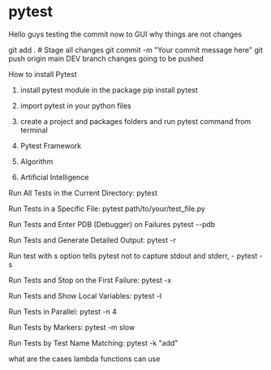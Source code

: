 # pytest
Hello guys testing the commit now to GUI
why things are not changes

git add .       # Stage all changes
git commit -m "Your commit message here"
git push origin main
DEV  branch changes going to be pushed 

How to install Pytest
1. install pytest module in the package pip install pytest
2. import pytest in your python files
3. create a project and packages folders and run pytest command from terminal

5. Pytest Framework
6. Algorithm
7. Artificial Intelligence


Run All Tests in the Current Directory:
pytest

Run Tests in a Specific File:   pytest path/to/your/test_file.py

Run Tests and Enter PDB (Debugger) on Failures  pytest --pdb

Run Tests and Generate Detailed Output:  pytest -r

Run test with s option tells pytest not to capture stdout and stderr,  - pytest -s

Run Tests and Stop on the First Failure: pytest -x

Run Tests and Show Local Variables: pytest -l

Run Tests in Parallel: pytest -n 4

Run Tests by Markers: pytest -m slow

Run Tests by Test Name Matching: pytest -k "add"

what are the cases lambda functions can use
